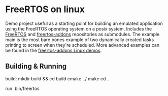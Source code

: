 # FreeRTOS on linux
Demo project useful as a starting point for building an emulated application using the FreeRTOS operating
system on a posix system. Includes the [FreeRTOS](https://github.com/FreeRTOS/FreeRTOS) and [freertos-addons](https://github.com/michaelbecker/freertos-addons/) repositories as submodules. The example
main is the most bare bones example of two dynamically created tasks printing to screen when they're scheduled.
More advanced examples can be found in the [freertos-addons Linux demos](https://github.com/michaelbecker/freertos-addons/tree/master/Linux/Demo).

## Building & Running
build:
mkdir build && cd build
cmake ../
make
cd ..

run: 
bin/freertos

